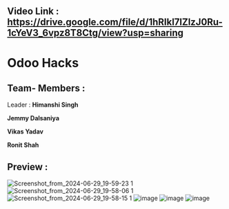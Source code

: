
## **Video Link : https://drive.google.com/file/d/1hRIkl7lZlzJ0Ru-1cYeV3_6vpz8T8Ctg/view?usp=sharing**

# Odoo Hacks

## Team- Members : 

Leader : **Himanshi Singh**

**Jemmy Dalsaniya**

**Vikas Yadav**

**Ronit Shah**

## Preview : 

![Screenshot_from_2024-06-29_19-59-23 1](https://github.com/Himanshi0827/Level-Up-Your-Fitness/assets/118959810/b0bf43ef-f1a5-4323-b84c-dd89d09cbd49)
![Screenshot_from_2024-06-29_19-58-06 1](https://github.com/Himanshi0827/Level-Up-Your-Fitness/assets/118959810/d4c72d22-b438-4492-aea9-8608d5e6a1a9)
![Screenshot_from_2024-06-29_19-58-15 1](https://github.com/Himanshi0827/Level-Up-Your-Fitness/assets/118959810/f2ca6398-5408-4d77-be13-2bf715fa3a81)
![image](https://github.com/Himanshi0827/Level-Up-Your-Fitness/assets/118959810/57ce94ea-b02d-41f1-a88f-b2cfd4ce74cf)
![image](https://github.com/Himanshi0827/Level-Up-Your-Fitness/assets/118959810/159dff16-23ed-48e3-b641-c36d527156f0)
![image](https://github.com/Himanshi0827/Level-Up-Your-Fitness/assets/118959810/d3d7d4a3-2926-42a2-9af4-749df9071fe9)


